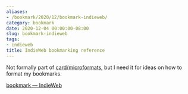 ```yaml
---
aliases:
- /bookmark/2020/12/bookmark-indieweb/
category: bookmark
date: 2020-12-04 00:00:00-08:00
slug: bookmark-indieweb
tags:
- indieweb
title: IndieWeb bookmarking reference
---
```


Not formally part of [card/microformats](../../../card/microformats.md), but I need it for ideas on how to format my bookmarks.

[bookmark — IndieWeb](https://indieweb.org/bookmark)
